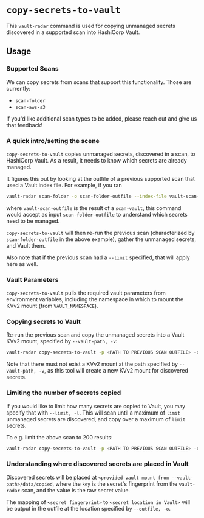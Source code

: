 # `copy-secrets-to-vault`
This `vault-radar` command is used for copying unmanaged secrets discovered in a supported scan into HashiCorp Vault.

## Usage

### Supported Scans

We can copy secrets from scans that support this functionality. Those are currently:

- `scan-folder`
- `scan-aws-s3`

If you'd like additional scan types to be added, please reach out and give us that feedback!

### A quick intro/setting the scene

`copy-secrets-to-vault` copies unmanaged secrets, discovered in a scan, to HashiCorp Vault. As a result, it needs to know which secrets are already managed.

It figures this out by looking at the outfile of a previous supported scan that used a Vault index file. For example, if you ran

```bash
vault-radar scan-folder -o scan-folder-outfile --index-file vault-scan-outfile
```

where `vault-scan-outfile` is the result of a `scan-vault`, this command would accept as input `scan-folder-outfile` to understand which secrets need to be managed.

`copy-secrets-to-vault` will then re-run the previous scan (characterized by `scan-folder-outfile` in the above example), gather the unmanaged secrets, and Vault them.

Also note that if the previous scan had a `--limit` specified, that will apply here as well.

### Vault Parameters

`copy-secrets-to-vault` pulls the required vault parameters from environment variables, including the namespace in which to mount the KVv2 mount (from `VAULT_NAMESPACE`).

### Copying secrets to Vault

Re-run the previous scan and copy the unmanaged secrets into a Vault KVv2 mount, specified by `--vault-path, -v`:

```bash
vault-radar copy-secrets-to-vault -p <PATH TO PREVIOUS SCAN OUTFILE> -o <PATH TO OUTPUT>.csv -v <LOCATION TO MOUNT A NEW VAULT KVv2>
```

Note that there must not exist a KVv2 mount at the path specified by `--vault-path, -v`, as this tool will create a new KVv2 mount for discovered secrets.

### Limiting the number of secrets copied

If you would like to limit how many secrets are copied to Vault, you may specify that with `--limit, -l`. This will scan until a maximum of `limit` unmanaged secrets are discovered, and copy over a maximum of `limit` secrets.

To e.g. limit the above scan to 200 results:

```bash
vault-radar copy-secrets-to-vault -p <PATH TO PREVIOUS SCAN OUTFILE> -o <PATH TO OUTPUT>.csv -v <LOCATION TO MOUNT A NEW VAULT KVv2> -l 200
```

### Understanding where discovered secrets are placed in Vault
Discovered secrets will be placed at `<provided vault mount from --vault-path>/data/copied`, where the `key` is the secret's fingerprint from the `vault-radar` scan, and the value is the raw secret value.

The mapping of `<secret fingerprint>` to `<secret location in Vault>` will be output in the outfile at the location specified by `--outfile, -o`.